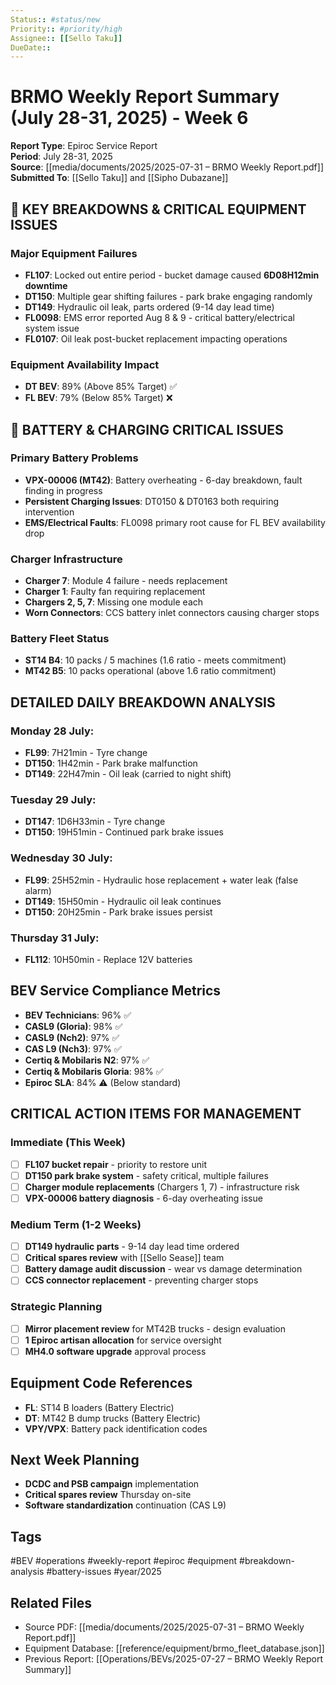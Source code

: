 ```yaml
---
Status:: #status/new
Priority:: #priority/high
Assignee:: [[Sello Taku]]
DueDate:: 
---
```


# BRMO Weekly Report Summary (July 28-31, 2025) - Week 6

**Report Type**: Epiroc Service Report  
**Period**: July 28-31, 2025  
**Source**: [[media/documents/2025/2025-07-31 – BRMO Weekly Report.pdf]]  
**Submitted To**: [[Sello Taku]] and [[Sipho Dubazane]]

## 🚨 KEY BREAKDOWNS & CRITICAL EQUIPMENT ISSUES

### Major Equipment Failures
- **FL107**: Locked out entire period - bucket damage caused **6D08H12min downtime**
- **DT150**: Multiple gear shifting failures - park brake engaging randomly
- **DT149**: Hydraulic oil leak, parts ordered (9-14 day lead time)
- **FL0098**: EMS error reported Aug 8 & 9 - critical battery/electrical system issue
- **FL0107**: Oil leak post-bucket replacement impacting operations

### Equipment Availability Impact
- **DT BEV**: 89% (Above 85% Target) ✅
- **FL BEV**: 79% (Below 85% Target) ❌

## 🔋 BATTERY & CHARGING CRITICAL ISSUES

### Primary Battery Problems
- **VPX-00006 (MT42)**: Battery overheating - 6-day breakdown, fault finding in progress
- **Persistent Charging Issues**: DT0150 & DT0163 both requiring intervention
- **EMS/Electrical Faults**: FL0098 primary root cause for FL BEV availability drop

### Charger Infrastructure
- **Charger 7**: Module 4 failure - needs replacement
- **Charger 1**: Faulty fan requiring replacement
- **Chargers 2, 5, 7**: Missing one module each
- **Worn Connectors**: CCS battery inlet connectors causing charger stops

### Battery Fleet Status
- **ST14 B4**: 10 packs / 5 machines (1.6 ratio - meets commitment)
- **MT42 B5**: 10 packs operational (above 1.6 ratio commitment)

## DETAILED DAILY BREAKDOWN ANALYSIS

### Monday 28 July:
- **FL99**: 7H21min - Tyre change
- **DT150**: 1H42min - Park brake malfunction
- **DT149**: 22H47min - Oil leak (carried to night shift)

### Tuesday 29 July:
- **DT147**: 1D6H33min - Tyre change
- **DT150**: 19H51min - Continued park brake issues

### Wednesday 30 July:
- **FL99**: 25H52min - Hydraulic hose replacement + water leak (false alarm)
- **DT149**: 15H50min - Hydraulic oil leak continues
- **DT150**: 20H25min - Park brake issues persist

### Thursday 31 July:
- **FL112**: 10H50min - Replace 12V batteries

## BEV Service Compliance Metrics
- **BEV Technicians**: 96% ✅
- **CASL9 (Gloria)**: 98% ✅
- **CASL9 (Nch2)**: 97% ✅
- **CAS L9 (Nch3)**: 97% ✅
- **Certiq & Mobilaris N2**: 97% ✅
- **Certiq & Mobilaris Gloria**: 98% ✅
- **Epiroc SLA**: 84% ⚠️ (Below standard)

## CRITICAL ACTION ITEMS FOR MANAGEMENT

### Immediate (This Week)
- [ ] **FL107 bucket repair** - priority to restore unit
- [ ] **DT150 park brake system** - safety critical, multiple failures
- [ ] **Charger module replacements** (Chargers 1, 7) - infrastructure risk
- [ ] **VPX-00006 battery diagnosis** - 6-day overheating issue

### Medium Term (1-2 Weeks)
- [ ] **DT149 hydraulic parts** - 9-14 day lead time ordered
- [ ] **Critical spares review** with [[Sello Sease]] team
- [ ] **Battery damage audit discussion** - wear vs damage determination
- [ ] **CCS connector replacement** - preventing charger stops

### Strategic Planning
- [ ] **Mirror placement review** for MT42B trucks - design evaluation
- [ ] **1 Epiroc artisan allocation** for service oversight
- [ ] **MH4.0 software upgrade** approval process

## Equipment Code References
- **FL**: ST14 B loaders (Battery Electric)
- **DT**: MT42 B dump trucks (Battery Electric)
- **VPY/VPX**: Battery pack identification codes

## Next Week Planning
- **DCDC and PSB campaign** implementation
- **Critical spares review** Thursday on-site
- **Software standardization** continuation (CAS L9)

## Tags
#BEV #operations #weekly-report #epiroc #equipment #breakdown-analysis #battery-issues #year/2025

## Related Files
- Source PDF: [[media/documents/2025/2025-07-31 – BRMO Weekly Report.pdf]]
- Equipment Database: [[reference/equipment/brmo_fleet_database.json]]
- Previous Report: [[Operations/BEVs/2025-07-27 – BRMO Weekly Report Summary]]